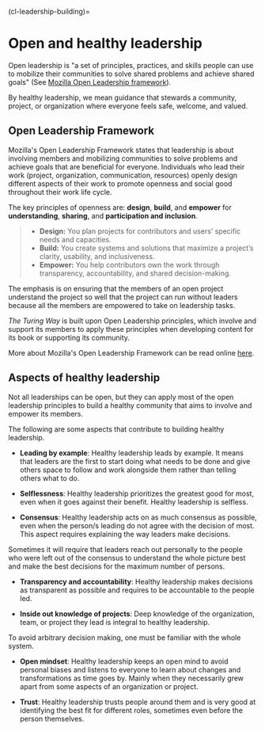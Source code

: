 (cl-leadership-building)=
# Open and healthy leadership

Open leadership is "a set of principles, practices, and skills people can use to mobilize their communities to solve shared problems and achieve shared goals" (See [Mozilla Open Leadership framework](https://mozilla.github.io/open-leadership-framework/framework/#open-leadership-framework)).

By healthy leadership, we mean guidance that stewards a community, project, or organization where everyone feels safe, welcome, and valued.

## Open Leadership Framework

Mozilla's Open Leadership Framework states that leadership is about involving members and mobilizing communities to solve problems and achieve goals that are beneficial for everyone. 
Individuals who lead their work (project, organization, communication, resources) openly design different aspects of their work to promote openness and social good throughout their work life cycle.

The key principles of openness are: **design**, **build**, and **empower** for **understanding**, **sharing**, and **participation and inclusion**.

> -   **Design:** You plan projects for contributors and users’ specific needs and capacities.
> -   **Build:** You create systems and solutions that maximize a project’s clarity, usability, and inclusiveness.
> -   **Empower:** You help contributors own the work through transparency, accountability, and shared decision-making.

The emphasis is on ensuring that the members of an open project understand the project so well that the project can run without leaders because all the members are empowered to take on leadership tasks.

_The Turing Way_ is built upon Open Leadership principles, which involve and support its members to apply these principles when developing content for its book or supporting its community.

More about Mozilla's Open Leadership Framework can be read online [here](https://mozilla.github.io/open-leadership-framework/framework/#open-leadership-framework).

## Aspects of healthy leadership

Not all leaderships can be open, but they can apply most of the open leadership principles to build a healthy community that aims to involve and empower its members.

The following are some aspects that contribute to building healthy leadership.

- **Leading by example**: Healthy leadership leads by example. It means that leaders are the first to start doing what needs to be done and give others space to follow and work alongside them rather than telling others what to do.

- **Selflessness**: Healthy leadership prioritizes the greatest good for most, even when it goes against their benefit. Healthy leadership is selfless.

- **Consensus**: Healthy leadership acts on as much consensus as possible, even when the person/s leading do not agree with the decision of most. This aspect requires explaining the way leaders make decisions.

Sometimes it will require that leaders reach out personally to the people who were left out of the consensus to understand the whole picture best and make the best decisions for the maximum number of persons.

- **Transparency and accountability**: Healthy leadership makes decisions as transparent as possible and requires to be accountable to the people led.

- **Inside out knowledge of projects**: Deep knowledge of the organization, team, or project they lead is integral to healthy leadership.  

To avoid arbitrary decision making, one must be familiar with the whole system. 

- **Open mindset**: Healthy leadership keeps an open mind to avoid personal biases and listens to everyone to learn about changes and transformations as time goes by. Mainly when they necessarily grew apart from some aspects of an organization or project.

- **Trust**: Healthy leadership trusts people around them and is very good at identifying the best fit for different roles, sometimes even before the person themselves.
